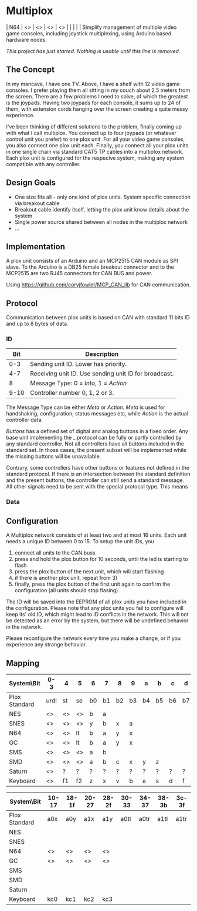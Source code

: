 # Multiplox
| N64           | <>    | <>    | <>    | <>    |       |       |       |       |
Simplify management of multiple video game consoles, including joystick multiplexing, using Arduino based hardware nodes.

*This project has just started. Nothing is usable until this line is removed.*

## The Concept
In my mancave, I have one TV. Above, I have a shelf with 12 video game consoles. I prefer playing them all sitting in my couch about 2.5 meters from the screen. There are a few problems I need to solve, of which the greatest is the joypads. Having two joypads for each console, it sums up to 24 of them, with extension cords hanging over the screen creating a quite messy experience.

I've been thinking of different solutions to the problem, finally coming up with what I call multiplox. You connect up to four joypads (or whatever control unit you prefer) to one plox unit. For all your video game consoles, you also connect one plox unit each. Finally, you connect all your plox units in one single chain via standard CAT5 TP cables into a multiplox network. Each plox unit is configured for the respecive system, making any system compatible with any controller.

## Design Goals
* One size fits all - only one kind of plox units. System specific connection via breakout cable
* Breakout cable identify itself, letting the plox unit know details about the system
* Single power source shared between all nodes in the multiplox network
* ...

## Implementation
A plox unit consists of an Arduino and an MCP2515 CAN module as SPI slave. To the Arduino is a DB25 female breakout connector and to the MCP2515 are two RJ45 connectors for CAN BUS and power.

Using https://github.com/coryjfowler/MCP_CAN_lib for CAN communication.

## Protocol
Communication between plox units is based on CAN with standard 11 bits ID and up to 8 bytes of data.

### ID
| Bit  | Description                                           |
|------|-------------------------------------------------------|
| 0-3  | Sending unit ID. Lower has priority.                  |
| 4-7  | Receiving unit ID. Use sending unit ID for broadcast. |
| 8    | Message Type: 0 = _Into_, 1 = _Action_                |
| 9-10 | Controller number 0, 1, 2 or 3.                       |

The Message Type can be either _Meta_ or _Action_. _Meta_ is used for handshaking, configuration, status messages etc, while _Action_ is the actual controller data.

_Buttons_ has a defined set of digital and analog buttons in a fixed order. Any base unit implementing the _ protocol can be fully or partly controlled by any standard controller. Not all controllers have all buttons included in the standard set. In those cases, the present subset will be implemented while the missing buttons will be unavailable. 

Contrary, some controllers have other buttons or features not defined in the standard protocol. If there is an intersection between the standard definition and the present buttons, the controller can still send a standard message. All other signals need to be sent with the special protocol type. This means 

### Data

## Configuration
A Multiplox network consists of at least two and at most 16 units. Each unit needs a unique ID between 0 to 15. To setup the unit IDs, you 

1) connect all units to the CAN buss
2) press and hold the plox button for 10 seconds, until the led is starting to flash
3) press the plox button of the next unit, which will start flashing
4) if there is another plox unit, repeat from 3)
5) finally, press the plox button of the first unit again to confirm the configuration (all units should stop flasing).

The ID will be saved into the EEPROM of all plox units you have included in the configuration. Please note that any plox units you fail to configure will keep its' old ID, which might lead to ID conflicts in the network. This will not be detected as an error by the system, but there will be undefined behavior in the network.

Please reconfigure the network every time you make a change, or if you experience any strange behavior. 

## Mapping

| System\Bit    |  0-3 | 4  | 5  | 6  | 7  | 8  | 9  | a  | b  | c  | d  | e  | f  |
|---------------|------|----|----|----|----|----|----|----|----|----|----|----|----|
| Plox Standard | urdl | st | se | b0 | b1 | b2 | b3 | b4 | b5 | b6 | b7 | tl | tr |
| NES           | <>   | <> | <> | b  | a  |    |    |    |    |    |    |    |    |
| SNES          | <>   | <> | <> | y  | b  | x  | a  |    |    |    |    | <> | <> |
| N64           | <>   | <> | lt | b  | a  | y  | x  |    |    |    |    | <> | <> |
| GC            | <>   | <> | lt | b  | a  | y  | x  |    |    |    |    | <> | <> |
| SMS           | <>   | <> | <> | a  | b  |    |    |    |    |    |    |    |    |
| SMD           | <>   | <> | <> | a  | b  | c  | x  | y  | z  |    |    |    |    |
| Saturn        | <>   | ?  | ?  | ?  | ?  | ?  | ?  | ?  | ?  | ?  | ?  | ?  | ?  |
| Keyboard      | <>   | f1 | f2 | z  | x  | v  | b  | a  | s  | d  | f  | q  | e  |

| System\Bit    | 10-17 | 18-1f | 20-27 | 28-2f | 30-33 | 34-37 | 38-3b | 3c-3f |
|---------------|-------|-------|-------|-------|-------|-------|-------|-------|
| Plox Standard | a0x   | a0y   | a1x   | a1y   | a0tl  | a0tr  | a1tl  | a1tr  |
| NES           |       |       |       |       |       |       |       |       |
| SNES          |       |       |       |       |       |       |       |       |
| N64           | <>    | <>    | <>    | <>    |       |       |       |       |
| GC            | <>    | <>    | <>    | <>    |       |       |       |       |
| SMS           |       |       |       |       |       |       |       |       |
| SMD           |       |       |       |       |       |       |       |       |
| Saturn        |       |       |       |       |       |       |       |       |
| Keyboard      | kc0   | kc1   | kc2   | kc3   |       |       |       |       |
